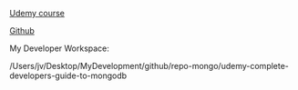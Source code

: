 
[Udemy course](https://www.udemy.com/the-complete-developers-guide-to-mongodb)

[Github](https://github.com/StephenGrider/MongoCasts)

My Developer Workspace:

/Users/jv/Desktop/MyDevelopment/github/repo-mongo/udemy-complete-developers-guide-to-mongodb

 
